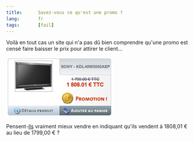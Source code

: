 ```yaml
--- 
title:      Savez-vous ce qu'est une promo ? 
lang:       fr 
tags:       [fail]
---
```


Voilà en tout cas un site qui n'a pas dû bien comprendre qu'une promo est censé faire baisser le prix pour attirer le client…

![](promo-inversee.png)

Pensent-[ils](http://www.vdirectce.com/ecommerce.php?pg=catalogue&cid=16) vraiment mieux vendre en indiquant qu'ils vendent à 1808,01 € au lieu de 1799,00 € ?

